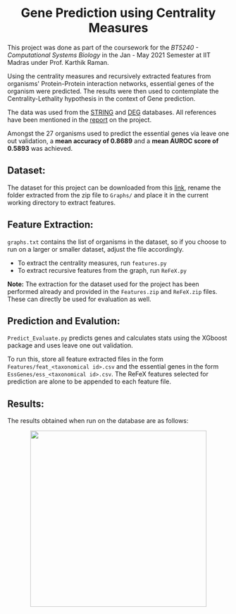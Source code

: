 <h1 align="center">Gene Prediction using Centrality Measures</h1>

This project was done as part of the coursework for the _BT5240 - Computational Systems Biology_ in the Jan - May 2021 Semester at IIT Madras under Prof. Karthik Raman. 

Using the centrality measures and recursively extracted features from organisms' Protein-Protein interaction networks, essential genes of the organism were predicted. The results were then used to contemplate the Centrality-Lethality hypothesis in the context of Gene prediction.

The data was used from the <a href="https://string-db.org/" title="STRING">STRING</a> and <a href="https://www.ncbi.nlm.nih.gov/pmc/articles/PMC308758/" title="DEG">DEG</a> databases. All references have been mentioned in the <a href="https://github.com/nanthamanish/GeneCentralityLethality/blob/main/Report/Centrality%20Lethality%20in%20the%20context%20of%20Essential%20Gene%20Prediction.pdf" title="report">report</a> on the project. 

Amongst the 27 organisms used to predict the essential genes via leave one out validation, a **mean accuracy of 0.8689** and a **mean AUROC score of 0.5893** was achieved.

## Dataset:
The dataset for this project can be downloaded from this <a href="http://www.plosone.org/article/fetchSingleRepresentation.action?uri=info:doi/10.1371/journal.pone.0208722.s001" title="link">link</a>, rename the folder extracted from the zip file to ```Graphs/``` and place it in the current working directory to extract features.

## Feature Extraction:
```graphs.txt``` contains the list of organisms in the dataset, so if you choose to run on a larger or smaller dataset, adjust the file accordingly. 
+ To extract the centrality measures, run ```features.py```
+ To extract recursive features from the graph, run ```ReFeX.py```

**Note:** The extraction for the dataset used for the project has been performed already and provided in the ```Features.zip``` and ```ReFeX.zip``` files. These can directly be used for evaluation as well.

## Prediction and Evalution:
```Predict_Evaluate.py``` predicts genes and calculates stats using the XGboost package and uses leave one out validation.

To run this, store all feature extracted files in the form ```Features/feat_<taxonomical id>.csv``` and the essential genes in the form ```EssGenes/ess_<taxonomical id>.csv```. The ReFeX features selected for prediction are alone to be appended to each feature file.

## Results:
The results obtained when run on the database are as follows:
<p align=center>
  <img src="./Report/result.png" width="400"/>
</p>
